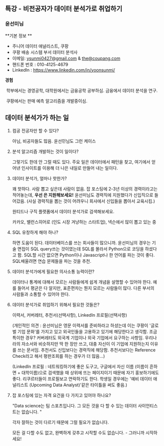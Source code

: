 ## 특강 - 비전공자가 데이터 분석가로 취업하기

### 윤선미님 

**기본 정보 **

- 주니어 데이터 애널리스트, 쿠팡
- 쿠팡 배송 시스템 부서 데이터 분석사
- 이메일: [ysunmi0427@gmail.com](mailto:ysunmi0427@gmail.com) & [the@coupang.com](mailto:the@coupang.com)
- 핸드폰 번호 : 010-4125-4679
- LinkedIn : https://www.linkedin.com/in/yoonsunmi/

**경험**

​	학부에서는 경영공학, 대학원에서는 금융공학 공부하심. 금융에서 데이터 분석을 연구.

​	쿠팡에서는 판매 예측 알고리즘을 개발중이심.



## 데이터 분석가가 하는 일

1. 컴공 전공자만 할 수 있다?

   아님, 비공자들도 많음. 윤선민님도 그런 케이스

2. 분석 알고리즘 개발하는 것이 일이다?

   그렇기도 한데 안 그럴 때도 있다. 주요 일은 데이터에서 패턴을 찾고, 여기에서 얻어낸 인사이트를 이용해 더 나은 내일로 만들어 내는 일이다.

3. 데이터 분석가, 얼마나 핫한가?

   꽤 핫하다. 사람 뽑고 싶은데 사람이 없음. 잡 포스팅에 2-3년 이상의 경력이라고는 적어놓는데, **우선		은 지원해보세요!** 윤선미님도 경력직에 지원했다가 신입직으로 들어갔음. (사실 경력직을 뽑는 것이 어려우니 회사에서 신입들을 뽑아서 교육시킴.)

   원티드나 구직 플랫폼에서 데이터 분석가로 검색해보세요.

   카카오, 밸런스히어로 (인도 시장 겨냥하는 스타트업), 넥슨에서 많이 뽑고 있는 중

4. SQL 유창하게 해야 하나?

   하면 도움이 된다. 데이터베이스를 쓰는 회사들이 많으니까. 윤선미님의 경우는 기술 면접이 SQL query쓰는 것이였는데 SQL를 몰라서 Python으로 코딩을 하셨다고 함. SQL할 시간 없으면 Python이나 Javascript나 한 언어를 파는 것이 좋다. SQL배울려면 연습 문제들을 파는 것을 추천.

5. 데이터 분석가에게 필요한 의사소통 능력이란?

   데이터나 통계에 대해서 모르는 사람들에게 쉽게 개념을 설명할 수 있어야 한다. 예를 들어서 평균은 다 알지만, 표준편차는 뭔지 모르는 사람들이 많다. 다른 부서의 사람들과 소통할 수 있어야 한다. 

6. 데이터 분석가로 취업하기 위해서 필요한 것들은?

   이력서, 커버레터, 추천서(선택사항), LinkedIn 프로필(선택사항)

   (개인적인 의견 : 윤선미님은 영문 이력서를 준비하라고 하셨는데 이는 쿠팡이 '글로벌 기업 문화'를 가지고 있고 외국인들을 고용하고 있기에 해당한다고 생각함. 조금 특이한 경우? 커버레터도 외국계 기업이나 외국 기업에서 요구하는 사항임. 우리나라의 자소서와 비슷하지만 딱 한 장만 쓰고, 대충 자신이 이 기업에 지원하는지 이유를 쓰는 문서임. 추천서도 신입보다는 경력직에 해당함. 추천서보다는 Reference Check라고 해서 평판조회를 하는 경우가 더 많음...) 

   (LinkedIn 프로필 : 네트워킹하기에 좋은 도구고, 구글에서 자신 이름 (이름이 흔하면 + 대학이름)으로 검색했을 때 상위에 뜨는 페이지이기 때문에 자기 홍보하기에도 좋다. 리쿠르터들이 프로필보고 연락하기도 한다. 학생일 경우에는 '예비 데이터 애널리스트 (Upcoming Data Analyst)'같은 타이틀을 써도 좋음.)

7. 잡 포스팅에 있는 자격 요건을 다 가지고 있어야 하나요?

   "Data science는 팀 스포츠입니다. 그 모든 것을 다 할 수 있는 데이터 사이언티스트는 없습니다. " 

   각자 잘하는 것이 다르기 때문에 그럴 필요가 없습니다.

   모든 걸 다할 수도 없고, 완벽하게 갖추고 시작할 수도 없습니다. - 그러니까 시작하세요!